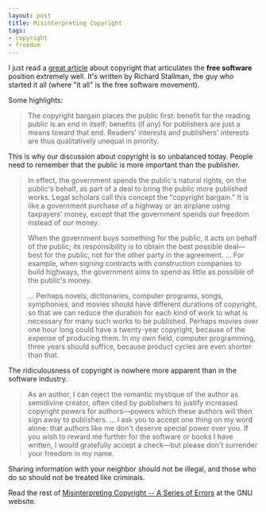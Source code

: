 ```yaml
---
layout: post
title: Misinterpreting Copyright
tags:
- copyright
- freedom
---
```


I just read a [great article](http://www.gnu.org/philosophy/misinterpreting-copyright.html) about copyright that articulates the **free software** position extremely well. It's written by Richard Stallman, the guy who started it all (where "it all" is the free software movement).

Some highlights:

> The copyright bargain places the public first: benefit for the reading public is an end in itself; benefits (if any) for publishers are just a means toward that end. Readers' interests and publishers' interests are thus qualitatively unequal in priority.

This is why our discussion about copyright is so unbalanced today. People need to remember that the public is more important than the publisher.

> In effect, the government spends the public's natural rights, on the public's behalf, as part of a deal to bring the public more published works. Legal scholars call this concept the "copyright bargain." It is like a government purchase of a highway or an airplane using taxpayers' money, except that the government spends our freedom instead of our money.
>
> When the government buys something for the public, it acts on behalf of the public; its responsibility is to obtain the best possible deal—best for the public, not for the other party in the agreement. ... For example, when signing contracts with construction companies to build highways, the government aims to spend as little as possible of the public's money.
>
> ... Perhaps novels, dictionaries, computer programs, songs, symphonies, and movies should have different durations of copyright, so that we can reduce the duration for each kind of work to what is necessary for many such works to be published. Perhaps movies over one hour long could have a twenty-year copyright, because of the expense of producing them. In my own field, computer programming, three years should suffice, because product cycles are even shorter than that.

The ridiculousness of copyright is nowhere more apparent than in the software industry.

> As an author, I can reject the romantic mystique of the author as semidivine creator, often cited by publishers to justify increased copyright powers for authors—powers which these authors will then sign away to publishers. ... I ask you to accept one thing on my word alone: that authors like me don't deserve special power over you. If you wish to reward me further for the software or books I have written, I would gratefully accept a check—but please don't surrender your freedom in my name.

Sharing information with your neighbor should not be illegal, and those who do so should not be treated like criminals.

Read the rest of [Misinterpreting Copyright -- A Series of Errors](http://www.gnu.org/philosophy/misinterpreting-copyright.html) at the GNU website.
